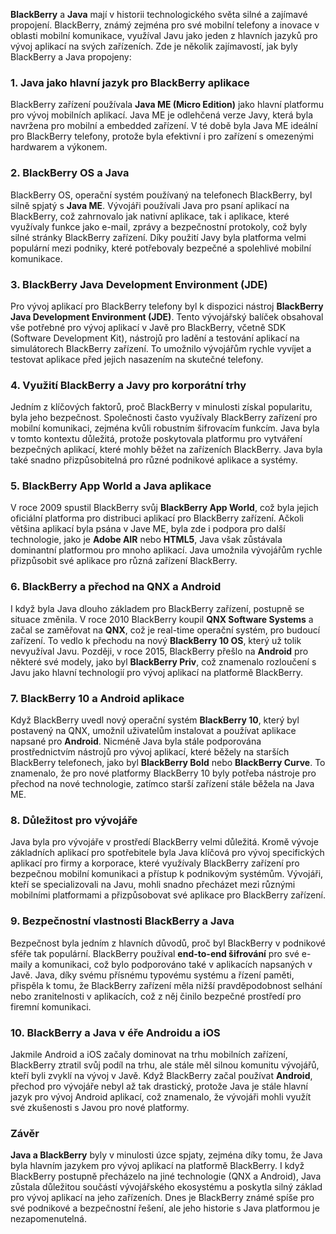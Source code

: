 **BlackBerry** a **Java** mají v historii technologického světa silné a zajímavé propojení. BlackBerry, známý zejména pro své mobilní telefony a inovace v oblasti mobilní komunikace, využíval Javu jako jeden z hlavních jazyků pro vývoj aplikací na svých zařízeních. Zde je několik zajímavostí, jak byly BlackBerry a Java propojeny:

### 1. **Java jako hlavní jazyk pro BlackBerry aplikace**
BlackBerry zařízení používala **Java ME (Micro Edition)** jako hlavní platformu pro vývoj mobilních aplikací. Java ME je odlehčená verze Javy, která byla navržena pro mobilní a embedded zařízení. V té době byla Java ME ideální pro BlackBerry telefony, protože byla efektivní i pro zařízení s omezenými hardwarem a výkonem.

### 2. **BlackBerry OS a Java**
BlackBerry OS, operační systém používaný na telefonech BlackBerry, byl silně spjatý s **Java ME**. Vývojáři používali Java pro psaní aplikací na BlackBerry, což zahrnovalo jak nativní aplikace, tak i aplikace, které využívaly funkce jako e-mail, zprávy a bezpečnostní protokoly, což byly silné stránky BlackBerry zařízení. Díky použití Javy byla platforma velmi populární mezi podniky, které potřebovaly bezpečné a spolehlivé mobilní komunikace.

### 3. **BlackBerry Java Development Environment (JDE)**
Pro vývoj aplikací pro BlackBerry telefony byl k dispozici nástroj **BlackBerry Java Development Environment (JDE)**. Tento vývojářský balíček obsahoval vše potřebné pro vývoj aplikací v Javě pro BlackBerry, včetně SDK (Software Development Kit), nástrojů pro ladění a testování aplikací na simulátorech BlackBerry zařízení. To umožnilo vývojářům rychle vyvíjet a testovat aplikace před jejich nasazením na skutečné telefony.

### 4. **Využití BlackBerry a Javy pro korporátní trhy**
Jedním z klíčových faktorů, proč BlackBerry v minulosti získal popularitu, byla jeho bezpečnost. Společnosti často využívaly BlackBerry zařízení pro mobilní komunikaci, zejména kvůli robustním šifrovacím funkcím. Java byla v tomto kontextu důležitá, protože poskytovala platformu pro vytváření bezpečných aplikací, které mohly běžet na zařízeních BlackBerry. Java byla také snadno přizpůsobitelná pro různé podnikové aplikace a systémy.

### 5. **BlackBerry App World a Java aplikace**
V roce 2009 spustil BlackBerry svůj **BlackBerry App World**, což byla jejich oficiální platforma pro distribuci aplikací pro BlackBerry zařízení. Ačkoli většina aplikací byla psána v Jave ME, byla zde i podpora pro další technologie, jako je **Adobe AIR** nebo **HTML5**, Java však zůstávala dominantní platformou pro mnoho aplikací. Java umožnila vývojářům rychle přizpůsobit své aplikace pro různá zařízení BlackBerry.

### 6. **BlackBerry a přechod na QNX a Android**
I když byla Java dlouho základem pro BlackBerry zařízení, postupně se situace změnila. V roce 2010 BlackBerry koupil **QNX Software Systems** a začal se zaměřovat na **QNX**, což je real-time operační systém, pro budoucí zařízení. To vedlo k přechodu na nový **BlackBerry 10 OS**, který už tolik nevyužíval Javu. Později, v roce 2015, BlackBerry přešlo na **Android** pro některé své modely, jako byl **BlackBerry Priv**, což znamenalo rozloučení s Javu jako hlavní technologií pro vývoj aplikací na platformě BlackBerry.

### 7. **BlackBerry 10 a Android aplikace**
Když BlackBerry uvedl nový operační systém **BlackBerry 10**, který byl postavený na QNX, umožnil uživatelům instalovat a používat aplikace napsané pro **Android**. Nicméně Java byla stále podporována prostřednictvím nástrojů pro vývoj aplikací, které běžely na starších BlackBerry telefonech, jako byl **BlackBerry Bold** nebo **BlackBerry Curve**. To znamenalo, že pro nové platformy BlackBerry 10 byly potřeba nástroje pro přechod na nové technologie, zatímco starší zařízení stále běžela na Java ME.

### 8. **Důležitost pro vývojáře**
Java byla pro vývojáře v prostředí BlackBerry velmi důležitá. Kromě vývoje základních aplikací pro spotřebitele byla Java klíčová pro vývoj specifických aplikací pro firmy a korporace, které využívaly BlackBerry zařízení pro bezpečnou mobilní komunikaci a přístup k podnikovým systémům. Vývojáři, kteří se specializovali na Javu, mohli snadno přecházet mezi různými mobilními platformami a přizpůsobovat své aplikace pro BlackBerry zařízení.

### 9. **Bezpečnostní vlastnosti BlackBerry a Java**
Bezpečnost byla jedním z hlavních důvodů, proč byl BlackBerry v podnikové sféře tak populární. BlackBerry používal **end-to-end šifrování** pro své e-maily a komunikaci, což bylo podporováno také v aplikacích napsaných v Javě. Java, díky svému přísnému typovému systému a řízení paměti, přispěla k tomu, že BlackBerry zařízení měla nižší pravděpodobnost selhání nebo zranitelnosti v aplikacích, což z něj činilo bezpečné prostředí pro firemní komunikaci.

### 10. **BlackBerry a Java v éře Androidu a iOS**
Jakmile Android a iOS začaly dominovat na trhu mobilních zařízení, BlackBerry ztratil svůj podíl na trhu, ale stále měl silnou komunitu vývojářů, kteří byli zvyklí na vývoj v Javě. Když BlackBerry začal používat **Android**, přechod pro vývojáře nebyl až tak drastický, protože Java je stále hlavní jazyk pro vývoj Android aplikací, což znamenalo, že vývojáři mohli využít své zkušenosti s Javou pro nové platformy.

### Závěr
**Java a BlackBerry** byly v minulosti úzce spjaty, zejména díky tomu, že Java byla hlavním jazykem pro vývoj aplikací na platformě BlackBerry. I když BlackBerry postupně přecházelo na jiné technologie (QNX a Android), Java zůstala důležitou součástí vývojářského ekosystému a poskytla silný základ pro vývoj aplikací na jeho zařízeních. Dnes je BlackBerry známé spíše pro své podnikové a bezpečnostní řešení, ale jeho historie s Java platformou je nezapomenutelná.

